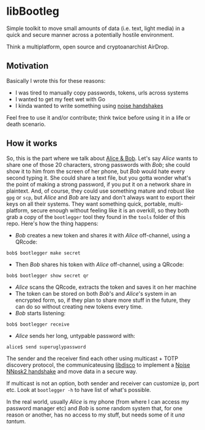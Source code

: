 # libBootleg
Simple toolkit to move small amounts of data (i.e. text, light media) in a quick and secure manner across a potentially hostile environment.

Think a multiplatform, open source and cryptoanarchist AirDrop.

## Motivation
Basically I wrote this for these reasons:
* I was tired to manually copy passwords, tokens, urls across systems
* I wanted to get my feet wet with Go
* I kinda wanted to write something using [noise handshakes](http://www.noiseprotocol.org/)

Feel free to use it and/or contribute; think twice before using it in a life or death scenario.

## How it works
So, this is the part where we talk about [Alice & Bob](https://en.wikipedia.org/wiki/Alice_and_Bob). 
Let's say *Alice* wants to share one of those 20 characters, strong passwords with *Bob*; she could show it to him from the screen of her phone, but *Bob* would hate every second typing it. She could share a text file, but you gotta wonder what's the point of making a strong password, if you put it on a network share in plaintext. And, of course, they could use something mature and robust like `gpg` or `scp`, but *Alice* and *Bob* are lazy and don't always want to export their keys on all their systems.
They want something quick, portable, multi-platform, secure enough without feeling like it is an overkill, so they both grab a copy of the `bootlegger` tool they found in the `tools` folder of this repo.
Here's how the thing happens:
* *Bob* creates a new token and shares it with *Alice* off-channel, using a QRcode:
```
bob$ bootlegger make secret 
```
* Then *Bob* shares his token with *Alice* off-channel, using a QRcode:
```
bob$ bootlegger show secret qr
```
* *Alice* scans the QRcode, extracts the token and saves it on her machine
* The token can be  stored on both *Bob*'s and *Alice*'s system in an encrypted form, so, if they plan to share more stuff in the future, they can do so without creating new tokens every time.
* *Bob* starts listening:
```
bob$ bootlegger receive
```
* *Alice* sends her long, untypable password with:
```
alice$ send superuglypassword
```

The sender and the receiver find each other using multicast + TOTP discovery protocol, the communicateusing [libdisco](https://github.com/mimoo/disco/tree/master/libdisco) to implement a [Noise NNpsk2 handshake](https://www.discocrypto.com/#/protocol/Noise_NNpsk2) and move data in a secure way.

If multicast is not an option, both sender and receiver can customize ip, port etc. Look at `bootlegger -h` to have list of what's possible.

In the real world, usually *Alice* is my phone (from where I can access my password manager etc) and *Bob* is some random system that, for one reason or another, has no access to my stuff, but needs some of it *una tantum*.
